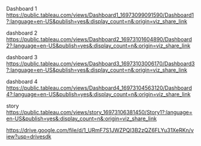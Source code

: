 Dashboard 1  https://public.tableau.com/views/Dashboard1_16973099091590/Dashboard1?:language=en-US&publish=yes&:display_count=n&:origin=viz_share_link

dashboard 2  https://public.tableau.com/views/Dashboard2_16973101604890/Dashboard2?:language=en-US&publish=yes&:display_count=n&:origin=viz_share_link

dashboard 3  https://public.tableau.com/views/Dashboard3_16973103006170/Dashboard3?:language=en-US&publish=yes&:display_count=n&:origin=viz_share_link

dashboard 4  https://public.tableau.com/views/Dashboard4_16973104563120/Dashboard4?:language=en-US&publish=yes&:display_count=n&:origin=viz_share_link

story   https://public.tableau.com/views/story_16973106381450/Story1?:language=en-US&publish=yes&:display_count=n&:origin=viz_share_link


https://drive.google.com/file/d/1_URmF7S1JWZPQI3B2zQZ6FLYu31XeRKn/view?usp=drivesdk
